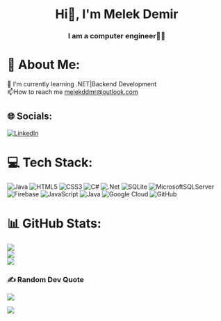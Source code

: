 <h1 align="center">Hi👋, I'm Melek Demir</h1>
<h3 align="center">
I am a computer engineer👩‍💻</h3>



# 💫 About Me:
🌱 I'm currently learning .NET|Backend Development <br>📫How to reach me melekddmr@outlook.com 




## 🌐 Socials:
[![LinkedIn](https://img.shields.io/badge/LinkedIn-%230077B5.svg?logo=linkedin&logoColor=white)](https://linkedin.com/in/melekdmr) 

# 💻 Tech Stack:
 ![Java](https://img.shields.io/badge/java-%23ED8B00.svg?style=for-the-badge&logo=openjdk&logoColor=white) ![HTML5](https://img.shields.io/badge/html5-%23E34F26.svg?style=for-the-badge&logo=html5&logoColor=white) ![CSS3](https://img.shields.io/badge/css3-%231572B6.svg?style=for-the-badge&logo=css3&logoColor=white) ![C#](https://img.shields.io/badge/c%23-%23239120.svg?style=for-the-badge&logo=csharp&logoColor=white) ![.Net](https://img.shields.io/badge/.NET-5C2D91?style=for-the-badge&logo=.net&logoColor=white) ![SQLite](https://img.shields.io/badge/sqlite-%2307405e.svg?style=for-the-badge&logo=sqlite&logoColor=white) ![MicrosoftSQLServer](https://img.shields.io/badge/Microsoft%20SQL%20Server-CC2927?style=for-the-badge&logo=microsoft%20sql%20server&logoColor=white) ![Firebase](https://img.shields.io/badge/Firebase-039BE5?style=for-the-badge&logo=Firebase&logoColor=white) 
 ![JavaScript](https://img.shields.io/badge/javascript-%23323330.svg?style=for-the-badge&logo=javascript&logoColor=%23F7DF1E) 
 ![Java](https://img.shields.io/badge/java-%23ED8B00.svg?style=for-the-badge&logo=openjdk&logoColor=white) ![Google Cloud](https://img.shields.io/badge/GoogleCloud-%234285F4.svg?style=for-the-badge&logo=google-cloud&logoColor=white) ![GitHub](https://img.shields.io/badge/github-%23121011.svg?style=for-the-badge&logo=github&logoColor=white)



<!-- Proudly created with GPRM ( https://gprm.itsvg.in ) -->

# 📊 GitHub Stats:
![](https://github-readme-stats.vercel.app/api?username=Melekdmr&theme=blue-green&hide_border=false&include_all_commits=false&count_private=false)<br/>
![](https://github-readme-streak-stats.herokuapp.com/?user=Melekdmr&theme=blue-green&hide_border=false)<br/>
![](https://github-readme-stats.vercel.app/api/top-langs/?username=Melekdmr&theme=blue-green&hide_border=false&include_all_commits=false&count_private=false&layout=compact)


### ✍️ Random Dev Quote
![](https://quotes-github-readme.vercel.app/api?type=horizontal&theme=radical)

[![](https://visitcount.itsvg.in/api?id=melekdmr&icon=0&color=0)](https://visitcount.itsvg.in)

<!-- Proudly created with GPRM ( https://gprm.itsvg.in ) -->



<!-- Proudly created with GPRM ( https://gprm.itsvg.in ) -->
